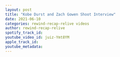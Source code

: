 ```yaml
---
layout: post
title: "Kobe Durst and Zach Gowen Shoot Interview"
date: 2021-06-10
categories: rewind-recap-relive videos
author: rewind-recap-relive
spotify_track_id: 
youtube_video_id: juiz-Ymt8YM
apple_track_id: 
youtube_metadata: 
---
```

